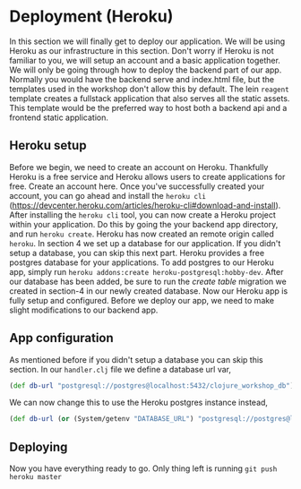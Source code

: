 
# Deployment (Heroku)

In this section we will finally get to deploy our application. We will be using Heroku as our infrastructure in this section.
Don't worry if Heroku is not familiar to you, we will setup an account and a basic application together. We will only be going through how to deploy the backend part of our app.
Normally you would have the backend serve and index.html file, but the templates used in the workshop don't allow this by default. The lein `reagent` template creates a fullstack application that also serves all the static assets. This template would be the preferred way to host both a backend api and a frontend static application.

## Heroku setup

Before we begin, we need to create an account on Heroku. Thankfully Heroku is a free service and Heroku allows users to create applications for free. Create an account here. Once you've successfully created your account, you can go ahead and install the `heroku cli` (https://devcenter.heroku.com/articles/heroku-cli#download-and-install).
After installing the `heroku cli` tool, you can now create a Heroku project within your application. Do this by going the your backend app directory, and run `heroku create`. Heroku has now created an remote origin called `heroku`.
In section 4 we set up a database for our application. If you didn't setup a database, you can skip this next part. Heroku provides a free postgres database for your applications. To add postgres to our Heroku app, simply run `heroku addons:create heroku-postgresql:hobby-dev`. After our database has been added, be sure to run the *create table* migration we created in section-4 in our newly created database. Now our Heroku app is fully setup and configured. Before we deploy our app, we need to make slight modifications to our backend app.

## App configuration

As mentioned before if you didn't setup a database you can skip this section.
In our `handler.clj` file we define a database url var,
```clojure
(def db-url "postgresql://postgres@localhost:5432/clojure_workshop_db")
```
We can now change this to use the Heroku postgres instance instead,
```clojure
(def db-url (or (System/getenv "DATABASE_URL") "postgresql://postgres@localhost:5432/clojure_workshop_db"))
```

## Deploying

Now you have everything ready to go. Only thing left is running `git push heroku master`
